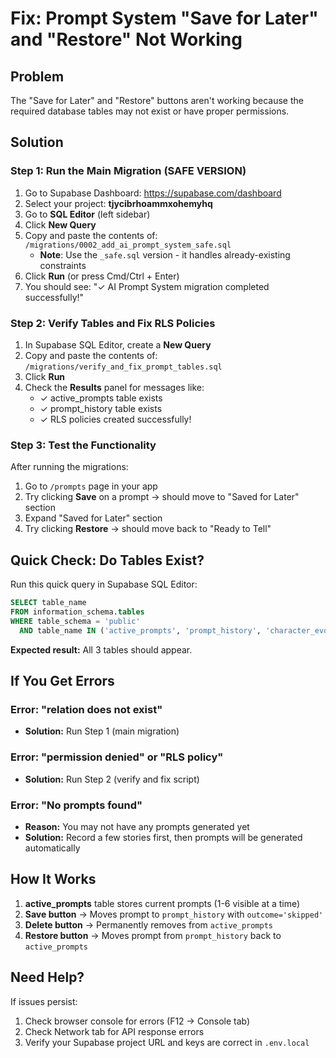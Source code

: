 # Fix: Prompt System "Save for Later" and "Restore" Not Working

## Problem
The "Save for Later" and "Restore" buttons aren't working because the required database tables may not exist or have proper permissions.

## Solution

### Step 1: Run the Main Migration (SAFE VERSION)

1. Go to Supabase Dashboard: https://supabase.com/dashboard
2. Select your project: **tjycibrhoammxohemyhq**
3. Go to **SQL Editor** (left sidebar)
4. Click **New Query**
5. Copy and paste the contents of: `/migrations/0002_add_ai_prompt_system_safe.sql`
   - **Note**: Use the `_safe.sql` version - it handles already-existing constraints
6. Click **Run** (or press Cmd/Ctrl + Enter)
7. You should see: "✓ AI Prompt System migration completed successfully!"

### Step 2: Verify Tables and Fix RLS Policies

1. In Supabase SQL Editor, create a **New Query**
2. Copy and paste the contents of: `/migrations/verify_and_fix_prompt_tables.sql`
3. Click **Run**
4. Check the **Results** panel for messages like:
   - ✓ active_prompts table exists
   - ✓ prompt_history table exists
   - ✓ RLS policies created successfully!

### Step 3: Test the Functionality

After running the migrations:

1. Go to `/prompts` page in your app
2. Try clicking **Save** on a prompt → should move to "Saved for Later" section
3. Expand "Saved for Later" section
4. Try clicking **Restore** → should move back to "Ready to Tell"

## Quick Check: Do Tables Exist?

Run this quick query in Supabase SQL Editor:

```sql
SELECT table_name 
FROM information_schema.tables 
WHERE table_schema = 'public' 
  AND table_name IN ('active_prompts', 'prompt_history', 'character_evolution');
```

**Expected result:** All 3 tables should appear.

## If You Get Errors

### Error: "relation does not exist"
- **Solution:** Run Step 1 (main migration)

### Error: "permission denied" or "RLS policy"
- **Solution:** Run Step 2 (verify and fix script)

### Error: "No prompts found"
- **Reason:** You may not have any prompts generated yet
- **Solution:** Record a few stories first, then prompts will be generated automatically

## How It Works

1. **active_prompts** table stores current prompts (1-6 visible at a time)
2. **Save button** → Moves prompt to `prompt_history` with `outcome='skipped'`
3. **Delete button** → Permanently removes from `active_prompts`
4. **Restore button** → Moves prompt from `prompt_history` back to `active_prompts`

## Need Help?

If issues persist:
1. Check browser console for errors (F12 → Console tab)
2. Check Network tab for API response errors
3. Verify your Supabase project URL and keys are correct in `.env.local`
